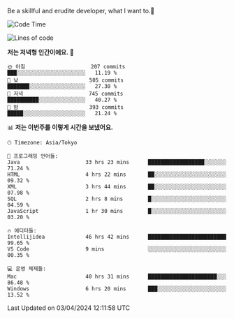 Be a skillful and erudite developer, what I want to.👶

<!--START_SECTION:waka-->
![Code Time](http://img.shields.io/badge/Code%20Time-657%20hrs%2052%20mins-blue)

![Lines of code](https://img.shields.io/badge/%EC%A0%80%EB%8A%94%20%EC%97%AC%ED%83%9C%EA%B9%8C%EC%A7%80%20-1.1%20million%20%EC%A4%84%EC%9D%98%20%EC%BD%94%EB%93%9C%EB%A5%BC%20%EC%9E%91%EC%84%B1%ED%96%88%EC%96%B4%EC%9A%94.-blue)

**저는 저녁형 인간이에요. 🦉** 

```text
🌞 아침                     207 commits         ███░░░░░░░░░░░░░░░░░░░░░░   11.19 % 
🌆 낮　                     505 commits         ███████░░░░░░░░░░░░░░░░░░   27.30 % 
🌃 저녁                     745 commits         ██████████░░░░░░░░░░░░░░░   40.27 % 
🌙 밤　                     393 commits         █████░░░░░░░░░░░░░░░░░░░░   21.24 % 
```


📊 **저는 이번주를 이렇게 시간을 보냈어요.** 

```text
🕑︎ Timezone: Asia/Tokyo

💬 프로그래밍 언어들: 
Java                     33 hrs 23 mins      ██████████████████░░░░░░░   71.24 % 
HTML                     4 hrs 22 mins       ██░░░░░░░░░░░░░░░░░░░░░░░   09.32 % 
XML                      3 hrs 44 mins       ██░░░░░░░░░░░░░░░░░░░░░░░   07.98 % 
SQL                      2 hrs 8 mins        █░░░░░░░░░░░░░░░░░░░░░░░░   04.59 % 
JavaScript               1 hr 30 mins        █░░░░░░░░░░░░░░░░░░░░░░░░   03.20 % 

🔥 에디터들: 
Intellijidea             46 hrs 42 mins      █████████████████████████   99.65 % 
VS Code                  9 mins              ░░░░░░░░░░░░░░░░░░░░░░░░░   00.35 % 

💻 운영 체제들: 
Mac                      40 hrs 31 mins      ██████████████████████░░░   86.48 % 
Windows                  6 hrs 20 mins       ███░░░░░░░░░░░░░░░░░░░░░░   13.52 % 
```


 Last Updated on 03/04/2024 12:11:58 UTC
<!--END_SECTION:waka-->
